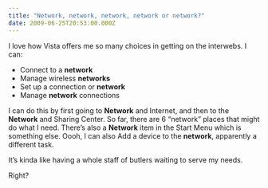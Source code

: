 ```yaml
---
title: "Network, network, network, network or network?"
date: 2009-06-25T20:53:00.000Z
---
```


I love how Vista offers me so many choices in getting on the interwebs. I can:

*   Connect to a **network**
*   Manage wireless **networks**
*   Set up a connection or **network**
*   Manage **network** connections

I can do this by first going to **Network** and Internet, and then to the **Network** and Sharing Center. So far, there are 6 “network” places that might do what I need. There’s also a **Network** item in the Start Menu which is something else. Oooh, I can also Add a device to the **network**, apparently a different task.

It’s kinda like having a whole staff of butlers waiting to serve my needs.

Right?
